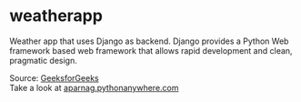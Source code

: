 # weatherapp
<p>Weather app that uses Django as backend. Django provides a Python Web framework based web framework that allows rapid development and clean, pragmatic design.</p>
Source: <a href="https://www.geeksforgeeks.org/weather-app-using-django-python/" target="_blank"> GeeksforGeeks </a>
<br>
Take a look at <a href="http://aparnag.pythonanywhere.com/">aparnag.pythonanywhere.com</a>

